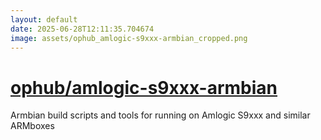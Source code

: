 ```yaml
---
layout: default
date: 2025-06-28T12:11:35.704674
image: assets/ophub_amlogic-s9xxx-armbian_cropped.png
---
```


# [ophub/amlogic-s9xxx-armbian](https://github.com/ophub/amlogic-s9xxx-armbian)

Armbian build scripts and tools for running on Amlogic S9xxx and similar ARMboxes
